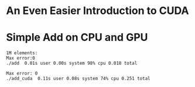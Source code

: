 # An Even Easier Introduction to CUDA

# Simple Add on CPU and GPU

```
1M elements:
Max error:0
./add  0.01s user 0.00s system 98% cpu 0.018 total

Max error: 0
./add_cuda  0.11s user 0.08s system 74% cpu 0.251 total

```
